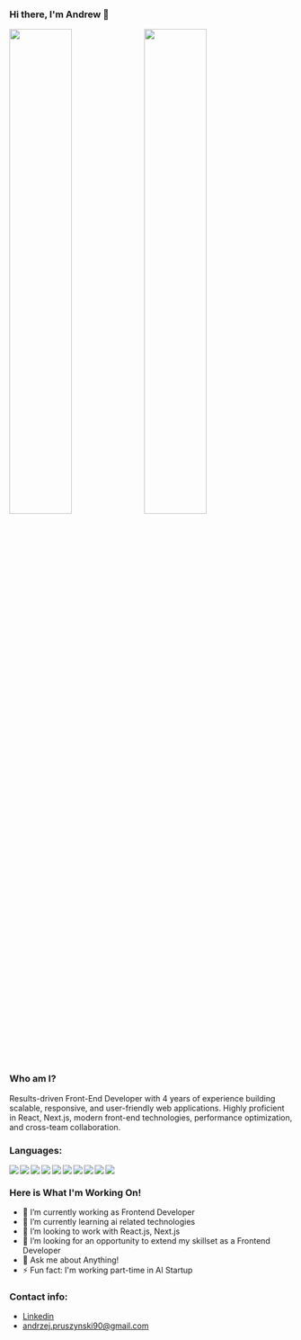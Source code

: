 ### Hi there, I'm Andrew :vulcan_salute:

<img align="left" width="47%" src="https://github-readme-stats.vercel.app/api?username=pruszynskia&show_icons=true&theme=radical" />
<img width="47%" src="https://github-readme-stats.vercel.app/api/top-langs/?username=pruszynskia&layout=compact&theme=radical" />
<br />

### Who am I?

Results-driven Front-End Developer with 4 years of experience building scalable, responsive, and user-friendly web applications. Highly proficient in React, Next.js, modern front-end technologies, performance optimization, and cross-team collaboration. 

### Languages:

<img align="left" src="https://img.shields.io/badge/react-%2320232a.svg?style=for-the-badge&logo=react&logoColor=%2361DAFB" />
<img align="left" src="https://img.shields.io/badge/javascript-%23323330.svg?style=for-the-badge&logo=javascript&logoColor=%23F7DF1E" />
<img align="left" src="https://img.shields.io/badge/typescript-%23007ACC.svg?style=for-the-badge&logo=typescript&logoColor=white" />
<img align="left" src="https://img.shields.io/badge/html5-%23E34F26.svg?style=for-the-badge&logo=html5&logoColor=white" />
<img align="left" src="https://img.shields.io/badge/css3-%231572B6.svg?style=for-the-badge&logo=css3&logoColor=white" />
<img align="left" src="https://img.shields.io/badge/Next-black?style=for-the-badge&logo=next.js&logoColor=white" />
<img align="left" src="https://img.shields.io/badge/node.js-6DA55F?style=for-the-badge&logo=node.js&logoColor=white" />
<img align="left" src="https://img.shields.io/badge/redux-%23593d88.svg?style=for-the-badge&logo=redux&logoColor=white" />
<img align="left" src="https://img.shields.io/badge/github-%23121011.svg?style=for-the-badge&logo=github&logoColor=white" />
<img src="https://img.shields.io/badge/-jest-%23C21325?style=for-the-badge&logo=jest&logoColor=white" />
<br />

### Here is What I'm Working On!

- 🔭 I’m currently working as Frontend Developer
- 🌱 I’m currently learning ai related technologies
- 👯 I’m looking to work with React.js, Next.js
- 🤔 I’m looking for an opportunity to extend my skillset as a Frontend Developer
- 💬 Ask me about Anything!
- ⚡ Fun fact: I'm working part-time in AI Startup

### Contact info:

- [Linkedin](https://www.linkedin.com/in/andrzej-pruszynski/)
- andrzej.pruszynski90@gmail.com





